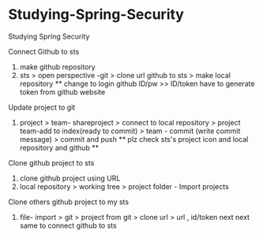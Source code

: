# Studying-Spring-Security
Studying Spring Security 


Connect Github to sts 
  1. make github repository
  2. sts > open perspective -git > clone url github to sts > make local repository
  ** change to login github ID/pw >> ID/token    have to generate token from github website
  
Update project to git
  1. project > team- shareproject > connect to local repository > project team-add to index(ready to commit) > team - commit (write commit message) > commit and push
  ** plz check sts's project icon and local repository and github **
  
Clone github project to sts
  1. clone github project  using URL
  2. local repository > working tree > project folder - Import projects
  
 Clone others github project to my sts
  1. file- import > git > project from git > clone url > url , id/token next next same to connect github to sts
  
  
